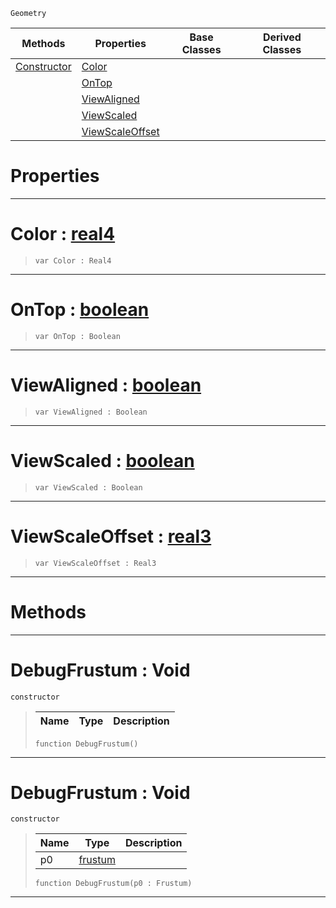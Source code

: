  `Geometry`

|Methods|Properties|Base Classes|Derived Classes|
|---|---|---|---|
|[ Constructor](https://github.com/ZilchEngine/ZilchDocs/blob/master/code_reference/class_reference/debugfrustum.md#debugfrustum-void)|[ Color](https://github.com/ZilchEngine/ZilchDocs/blob/master/code_reference/class_reference/debugfrustum.md#color-zilch-engine-docume)| | |
| |[ OnTop](https://github.com/ZilchEngine/ZilchDocs/blob/master/code_reference/class_reference/debugfrustum.md#ontop-zilch-engine-docume)| | |
| |[ ViewAligned](https://github.com/ZilchEngine/ZilchDocs/blob/master/code_reference/class_reference/debugfrustum.md#viewaligned-zilch-engine)| | |
| |[ ViewScaled](https://github.com/ZilchEngine/ZilchDocs/blob/master/code_reference/class_reference/debugfrustum.md#viewscaled-zilch-engine-d)| | |
| |[ ViewScaleOffset](https://github.com/ZilchEngine/ZilchDocs/blob/master/code_reference/class_reference/debugfrustum.md#viewscaleoffset-zilch-eng)| | |


 #  Properties


---  
 #  Color : [real4](https://github.com/ZilchEngine/ZilchDocs/blob/master/code_reference/nada_base_types/real4.md)

> 
> ``` lang=cpp, name=Nada
> var Color : Real4


---  
 #  OnTop : [boolean](https://github.com/ZilchEngine/ZilchDocs/blob/master/code_reference/nada_base_types/boolean.md)

> 
> ``` lang=cpp, name=Nada
> var OnTop : Boolean


---  
 #  ViewAligned : [boolean](https://github.com/ZilchEngine/ZilchDocs/blob/master/code_reference/nada_base_types/boolean.md)

> 
> ``` lang=cpp, name=Nada
> var ViewAligned : Boolean


---  
 #  ViewScaled : [boolean](https://github.com/ZilchEngine/ZilchDocs/blob/master/code_reference/nada_base_types/boolean.md)

> 
> ``` lang=cpp, name=Nada
> var ViewScaled : Boolean


---  
 #  ViewScaleOffset : [real3](https://github.com/ZilchEngine/ZilchDocs/blob/master/code_reference/nada_base_types/real3.md)

> 
> ``` lang=cpp, name=Nada
> var ViewScaleOffset : Real3


---  
 #  Methods


---  
 #  DebugFrustum : Void

 `constructor`

> 
> |Name|Type|Description|
> |---|---|---|
> ``` lang=cpp, name=Nada
> function DebugFrustum()
> ``` 


---  
 #  DebugFrustum : Void

 `constructor`

> 
> |Name|Type|Description|
> |---|---|---|
> |p0|[frustum](https://github.com/ZilchEngine/ZilchDocs/blob/master/code_reference/class_reference/frustum.md)| |
> ``` lang=cpp, name=Nada
> function DebugFrustum(p0 : Frustum)
> ``` 


---  
 

 